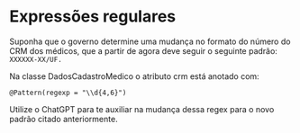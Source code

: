 # Expressões regulares

Suponha que o governo determine uma mudança no formato do número do CRM dos médicos, que a partir de agora deve seguir o seguinte padrão: ```XXXXXX-XX/UF.```

Na classe DadosCadastroMedico o atributo crm está anotado com:

```
@Pattern(regexp = "\\d{4,6}")
```

Utilize o ChatGPT para te auxiliar na mudança dessa regex para o novo padrão citado anteriormente.
